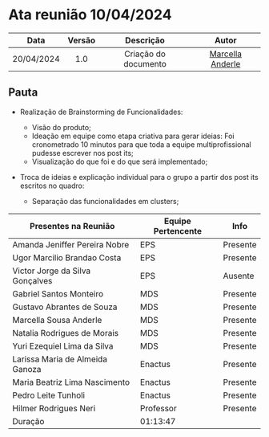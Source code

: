 # Ata reunião 10/04/2024

|    Data    | Versão |      Descrição       |                     Autor                     |
|:----------:|:------:|:--------------------:|:---------------------------------------------:|
| 20/04/2024 |  1.0   | Criação do documento | [Marcella Anderle](https://github.com/marcellaanderle) |

## Pauta

- Realização de Brainstorming de Funcionalidades:
  - Visão do produto;
  - Ideação em equipe como etapa criativa para gerar ideias: Foi cronometrado 10 minutos para que toda a equipe multiprofissional pudesse escrever nos post its;
  - Visualização do que foi e do que será implementado;

- Troca de ideias e explicação individual para o grupo a partir dos post its escritos no quadro:
  - Separação das funcionalidades em clusters;


| Presentes na Reunião | Equipe Pertencente | Info     |
|----------------------|--------------------|----------|
| Amanda Jeniffer Pereira Nobre| EPS                | Presente |
| Ugor Marcilio Brandao Costa                 | EPS                | Presente |
| Victor Jorge da Silva Gonçalves                 | EPS                | Ausente  |
| Gabriel Santos Monteiro                | MDS                | Presente |
| Gustavo Abrantes de Souza                | MDS                | Presente |
| Marcella Sousa Anderle               | MDS                | Presente |
| Natalia Rodrigues de Morais                | MDS                | Presente |
| Yuri Ezequiel Lima da Silva                | MDS                | Presente |
| Larissa Maria de Almeida Ganoza                | Enactus                | Presente |
| Maria Beatriz Lima Nascimento                 | Enactus                 | Presente |
| Pedro Leite Tunholi                | Enactus            | Presente |
| Hilmer Rodrigues Neri                 | Professor          | Presente |
| Duração              | 01:13:47                      |